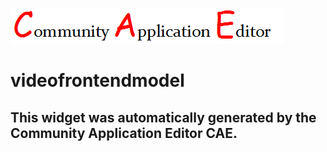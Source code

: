 ![CAE](https://github.com/CAE-Mario/frontendComponent-videofrontendmodel/blob/gh-pages/img/logo.png)  

videofrontendmodel
===================


This widget was automatically generated by the Community Application Editor CAE.  
---------------
